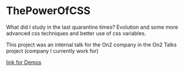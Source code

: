 # ThePowerOfCSS
What did I study in the last quarantine times?
Evolution and some more advanced css techniques and better use of css variables.

This project was an internal talk for the On2 company in the On2 Talks project (company I currently work for)


[link for Demos](https://lucaspdroz.github.io/ThePowerOfCSS/demos/01-slide.html)